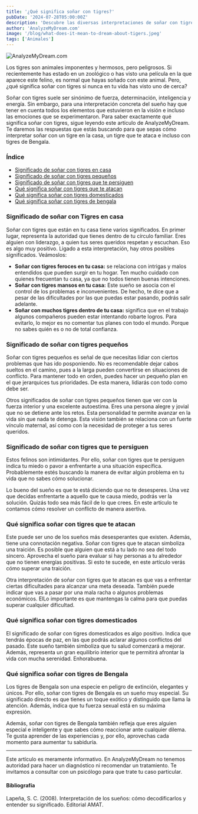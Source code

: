 ```yaml
---
title: '¿Qué significa soñar con tigres?'
pubDate: '2024-07-28T05:00:00Z'
description: 'Descubre las diversas interpretaciones de soñar con tigres, desde la representación de fuerza y ​​liderazgo hasta el reflejo de tus miedos internos.'
author: 'AnalyzeMyDream.com'
image: '/blog/what-does-it-mean-to-dream-about-tigers.jpeg'
tags: ['Animales']
---
```


![AnalyzeMyDream.com](/blog/what-does-it-mean-to-dream-about-tigers.jpeg)

Los tigres son animales imponentes y hermosos, pero peligrosos. Si recientemente has estado en un zoológico o has visto una película en la que aparece este felino, es normal que hayas soñado con este animal. Pero, ¿qué significa soñar con tigres si nunca en tu vida has visto uno de cerca?

Soñar con tigres suele ser sinónimo de fuerza, determinación, inteligencia y energía. Sin embargo, para una interpretación concreta del sueño hay que tener en cuenta todos los elementos que estuvieron en la visión e incluso las emociones que se experimentaron. Para saber exactamente qué significa soñar con tigres, sigue leyendo este artículo de AnalyzeMyDream. Te daremos las respuestas que estás buscando para que sepas cómo interpretar soñar con un tigre en la casa, un tigre que te ataca e incluso con tigres de Bengala.

### Índice

- [Significado de soñar con tigres en casa](#significado-de-soñar-con-tigres-en-casa)
- [Significado de soñar con tigres pequeños](#significado-de-soñar-con-tigres-pequenos)
- [Significado de soñar con tigres que te persiguen](#significado-de-soñar-con-tigres-que-te-persiguen)
- [Qué significa soñar con tigres que te atacan](#que-significa-soñar-con-tigres-que-te-atacan)
- [Qué significa soñar con tigres domesticados](#que-significa-soñar-con-tigres-domesticados)
- [Qué significa soñar con tigres de bengala](#que-significa-soñar-con-tigres-de-bengala)

### Significado de soñar con Tigres en casa

Soñar con tigres que están en tu casa tiene varios significados. En primer lugar, representa la autoridad que tienes dentro de tu círculo familiar. Eres alguien con liderazgo, a quien tus seres queridos respetan y escuchan. Eso es algo muy positivo. Ligado a esta interpretación, hay otros posibles significados. Veámoslos:

- **Soñar con tigres feroces en tu casa:** se relaciona con intrigas y malos entendidos que pueden surgir en tu hogar. Ten mucho cuidado con quienes frecuentan tu casa, ya que no todos tienen buenas intenciones.
- **Soñar con tigres mansos en tu casa:** Este sueño se asocia con el control de los problemas e inconvenientes. De hecho, te dice que a pesar de las dificultades por las que puedas estar pasando, podrás salir adelante.
- **Soñar con muchos tigres dentro de tu casa:** significa que en el trabajo algunos compañeros pueden estar intentando robarte logros. Para evitarlo, lo mejor es no comentar tus planes con todo el mundo. Porque no sabes quién es o no de total confianza.

### Significado de soñar con tigres pequeños

Soñar con tigres pequeños es señal de que necesitas lidiar con ciertos problemas que has ido posponiendo. No es recomendable dejar cabos sueltos en el camino, pues a la larga pueden convertirse en situaciones de conflicto. Para mantener todo en orden, puedes hacer un pequeño plan en el que jerarquices tus prioridades. De esta manera, lidiarás con todo como debe ser.

Otros significados de soñar con tigres pequeños tienen que ver con la fuerza interior y una excelente autoestima. Eres una persona alegre y jovial que no se detiene ante los retos. Esta personalidad te permite avanzar en la vida sin que nada te detenga. Esta visión también se relaciona con un fuerte vínculo maternal, así como con la necesidad de proteger a tus seres queridos.

### Significado de soñar con tigres que te persiguen

Estos felinos son intimidantes. Por ello, soñar con tigres que te persiguen indica tu miedo o pavor a enfrentarte a una situación específica. Probablemente estés buscando la manera de evitar algún problema en tu vida que no sabes cómo solucionar.

Lo bueno del sueño es que te está diciendo que no te desesperes. Una vez que decidas enfrentarte a aquello que te causa miedo, podrás ver la solución. Quizás todo sea más fácil de lo que crees. En este artículo te contamos cómo resolver un conflicto de manera asertiva.

### Qué significa soñar con tigres que te atacan

Este puede ser uno de los sueños más desesperantes que existen. Además, tiene una connotación negativa. Soñar con tigres que te atacan simboliza una traición. Es posible que alguien que está a tu lado no sea del todo sincero. Aprovecha el sueño para evaluar si hay personas a tu alrededor que no tienen energías positivas. Si esto te sucede, en este artículo verás cómo superar una traición.

Otra interpretación de soñar con tigres que te atacan es que vas a enfrentar ciertas dificultades para alcanzar una meta deseada. También puede indicar que vas a pasar por una mala racha o algunos problemas económicos. ElLo importante es que mantengas la calma para que puedas superar cualquier dificultad.

### Qué significa soñar con tigres domesticados

El significado de soñar con tigres domesticados es algo positivo. Indica que tendrás épocas de paz, en las que podrás aclarar algunos conflictos del pasado. Este sueño también simboliza que tu salud comenzará a mejorar. Además, representa un gran equilibrio interior que te permitirá afrontar la vida con mucha serenidad. Enhorabuena.

### Qué significa soñar con tigres de Bengala

Los tigres de Bengala son una especie en peligro de extinción, elegantes y únicos. Por ello, soñar con tigres de Bengala es un sueño muy especial. Su significado directo es que tienes un toque exótico y distinguido que llama la atención. Además, indica que tu fuerza sexual está en su máxima expresión.

Además, soñar con tigres de Bengala también refleja que eres alguien especial e inteligente y que sabes cómo reaccionar ante cualquier dilema. Te gusta aprender de las experiencias y, por ello, aprovechas cada momento para aumentar tu sabiduría.

---
Este artículo es meramente informativo. En AnalyzeMyDream no tenemos autoridad para hacer un diagnóstico ni recomendar un tratamiento. Te invitamos a consultar con un psicólogo para que trate tu caso particular.

#### Bibliografía

Lapeña, S. C. (2008). Interpretación de los sueños: cómo decodificarlos y entender su significado. Editorial AMAT.